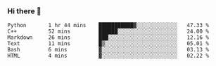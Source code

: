 ### Hi there 👋

<!--START_SECTION:waka-->

```text
Python       1 hr 44 mins    ███████████▓░░░░░░░░░░░░░   47.33 %
C++          52 mins         ██████░░░░░░░░░░░░░░░░░░░   24.00 %
Markdown     26 mins         ███░░░░░░░░░░░░░░░░░░░░░░   12.16 %
Text         11 mins         █▒░░░░░░░░░░░░░░░░░░░░░░░   05.01 %
Bash         6 mins          ▓░░░░░░░░░░░░░░░░░░░░░░░░   03.13 %
HTML         4 mins          ▓░░░░░░░░░░░░░░░░░░░░░░░░   02.22 %
```

<!--END_SECTION:waka-->
